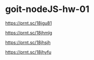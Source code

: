 # goit-nodeJS-hw-01

<!-- node index.js --action list -->
https://prnt.sc/18jgu81  

<!-- node index.js --action get --id 5 -->
https://prnt.sc/18jhmlg

<!-- node index.js --action add --name Mango --email mango@gmail.com --phone 322-22-22 -->
https://prnt.sc/18jhsjh

<!-- node index.js --action remove --id=3 -->
https://prnt.sc/18jhyfu